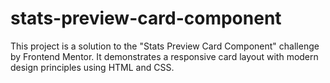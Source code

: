 # stats-preview-card-component
This project is a solution to the "Stats Preview Card Component" challenge by Frontend Mentor. It demonstrates a responsive card layout with modern design principles using HTML and CSS.
